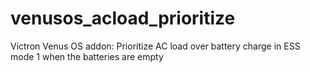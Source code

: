 # venusos_acload_prioritize
Victron Venus OS addon: Prioritize AC load over battery charge in ESS mode 1 when the batteries are empty
